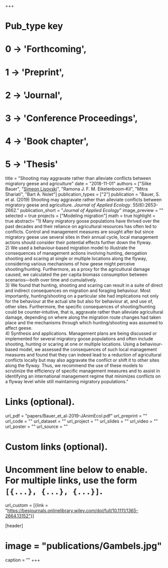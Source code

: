 +++
# Pub_type key
# 0 -> 'Forthcoming',
# 1 -> 'Preprint',
# 2 -> 'Journal',
# 3 -> 'Conference Proceedings',
# 4 -> 'Book chapter',
# 5 -> 'Thesis'
  
title = "Shooting may aggravate rather than alleviate conflicts between migratory geese and agriculture"
date = "2018-11-01"
authors = ["Silke Bauer", "[Simeon Lisovski](https://slisovski.netlify.com/)", "Ramona J. F. M. Eikelenboom‐Kil", "Mitra Shariati", "Bart A. Nolet"]
publication_types = ["2"]
publication = "Bauer, S. et al. (2019) Shooting may aggravate rather than alleviate conflicts between migratory geese and agriculture. _Journal of Applied Ecology_. 55(6):2653-2662."
publication_short = "_Journal of Applied Ecology_"
image_preview = ""
selected = true
projects = ["Modeling migration"]
math = true
highlight = true
abstract= "1) Many migratory goose populations have thrived over the past decades and their reliance on agricultural resources has often led to conflicts. Control and management measures are sought after but since migratory geese use several sites in their annual cycle, local management actions should consider their potential effects further down the flyway. <br /> 2) We used a behaviour‐based migration model to illustrate the consequences of management actions involving hunting, derogation shooting and scaring at single or multiple locations along the flyway, considering various mechanisms of how geese might perceive shooting/hunting. Furthermore, as a proxy for the agricultural damage caused, we calculated the per capita biomass consumption between scenarios—both over time and cumulatively.<br /> 3) We found that hunting, shooting and scaring can result in a suite of direct and indirect consequences on migration and foraging behaviour. Most importantly, hunting/shooting on a particular site had implications not only for the behaviour at the actual site but also for behaviour at, and use of, other sites. Furthermore, the specific consequences of shooting/hunting could be counter‐intuitive, that is, aggravate rather than alleviate agricultural damage, depending on where along the migration route changes had taken place and the mechanisms through which hunting/shooting was assumed to affect geese.<br /> 4) Synthesis and applications. Management plans are being discussed or implemented for several migratory goose populations and often include shooting, hunting or scaring at one or multiple locations. Using a behaviour‐based model, we assessed the consequences of such local management measures and found that they can indeed lead to a reduction of agricultural conflicts locally but may also aggravate the conflict or shift it to other sites along the flyway. Thus, we recommend the use of these models to scrutinize the efficiency of specific management measures and to assist in identifying an international management regime that minimizes conflicts on a flyway level while still maintaining migratory populations."
  
# Links (optional).
url_pdf = "papers/Bauer_et_al-2019-JAnimEcol.pdf"
url_preprint = ""
url_code = ""
url_dataset = ""
url_project = ""
url_slides = ""
url_video = ""
url_poster = ""
url_source = ""
  
# Custom links (optional).
#   Uncomment line below to enable. For multiple links, use the form `[{...}, {...}, {...}]`.
url_custom = [{link = "https://besjournals.onlinelibrary.wiley.com/doi/full/10.1111/1365-2664.13152"}]
  
[header]
# image = "publications/Gambels.jpg"
caption = ""
+++
